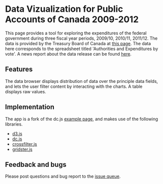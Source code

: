 Data Vizualization for Public Accounts of Canada 2009-2012
============================================================

This page provides a tool for exploring the expenditures of the federal government during 
three fiscal year periods, 2009/10, 2010/11, 2011/12. The data is provided by the Treasury 
Board of Canada at [this page](http://www.tbs-sct.gc.ca/ems-sgd/aegc-adgc-eng.asp). The data here corresponds to the spreadsheet titled 'Authorities 
and Expenditures by vote'. A news report about the data release can be found [here](http://globalnews.ca/news/502224/new-database-will-allow-canadians-to-track-government-spending-data/).

## Features

The data browser displays distribution of data over the principle data fields, and lets
the user filter content by interacting with the charts. A table displays raw values.

## Implementation

The app is a fork of the dc.js [example page](http://nickqizhu.github.io/dc.js/),
and makes use of the following libraries.

 - [d3.js](http://d3js.org/)
 - [dc.js](http://nickqizhu.github.io/dc.js/)
 - [crossfilter.js](http://square.github.io/crossfilter/)
 - [gridster.js](http://gridster.net/)
 
## Feedback and bugs

Please post questions and bug report to the [issue queue](https://github.com/tedstrauss/expenditures/issues).